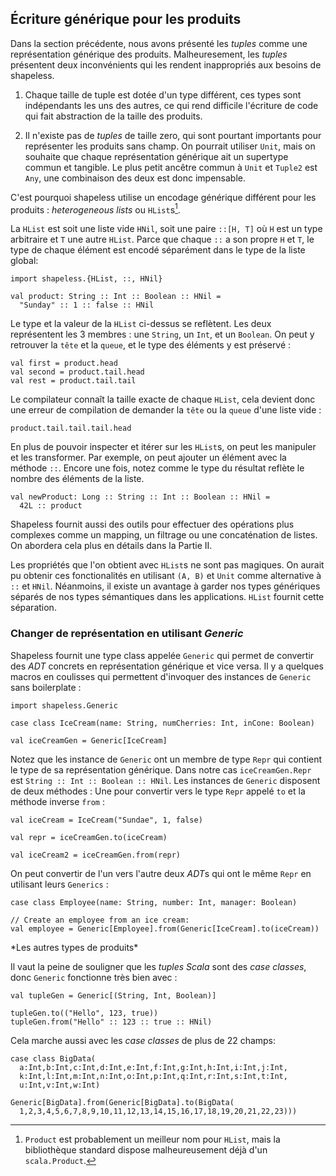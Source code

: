 ## Écriture générique pour les produits

Dans la section précédente, nous avons présenté les *tuples*
comme une représentation générique des produits.
Malheuresement, les *tuples* présentent deux inconvénients qui les rendent
inappropriés aux besoins de shapeless.

 1. Chaque taille de tuple est dotée d'un type différent, ces types sont indépendants les uns des autres,
    ce qui rend difficile l'écriture de code qui fait abstraction de la taille des produits.

 2. Il n'existe pas de *tuples* de taille zero,
    qui sont pourtant importants pour représenter les produits sans champ.
    On pourrait utiliser `Unit`,
    mais on souhaite que chaque représentation générique
    ait un supertype commun et tangible.
    Le plus petit ancêtre commun à `Unit` et `Tuple2` est `Any`,
    une combinaison des deux est donc impensable.

C'est pourquoi shapeless utilise un encodage générique différent
pour les produits :  *heterogeneous lists* ou `HList`s[^hlist-name].

[^hlist-name]: `Product` est probablement un meilleur nom pour `HList`,
mais la bibliothèque standard dispose malheureusement déjà d'un `scala.Product`.

La `HList` est soit une liste vide `HNil`,
soit une paire `::[H, T]` où `H` est un type arbitraire
et `T` une autre `HList`.
Parce que chaque `::` a son propre `H` et `T`,
le type de chaque élément est encodé séparément 
dans le type de la liste global:

```tut:book:silent
import shapeless.{HList, ::, HNil}

val product: String :: Int :: Boolean :: HNil =
  "Sunday" :: 1 :: false :: HNil
```
Le type et la valeur de la `HList` ci-dessus se reflètent.
Les deux représentent les 3 membres : une `String`, un `Int`, et un `Boolean`.
On peut y retrouver la `tête` et la `queue`,
et le type des éléments y est préservé : 

```tut:book
val first = product.head
val second = product.tail.head
val rest = product.tail.tail
```
Le compilateur connaît la taille exacte de chaque `HList`,
cela devient donc une erreur de compilation
de demander la `tête` ou la `queue` d'une liste vide :


```tut:book:fail
product.tail.tail.tail.head
```
En plus de pouvoir inspecter et itérer sur les `HList`s,
on peut les manipuler et les transformer.
Par exemple, on peut ajouter un élément avec la méthode `::`.
Encore une fois, notez comme le type du résultat reflète
le nombre des éléments de la liste.

```tut:book:silent
val newProduct: Long :: String :: Int :: Boolean :: HNil =
  42L :: product
```
Shapeless fournit aussi des outils pour effectuer des opérations plus complexes
comme un mapping, un filtrage ou une concaténation de listes.
On abordera cela plus en détails dans la Partie II.

Les propriétés que l'on obtient avec `HList`s ne sont pas magiques.
On aurait pu obtenir ces fonctionalités en utilisant `(A, B)` et `Unit`
comme alternative à  `::` et `HNil`.
Néanmoins, il existe un avantage à garder nos
types génériques séparés de nos types sémantiques
dans les applications.
`HList` fournit cette séparation.

### Changer de représentation en utilisant *Generic*

Shapeless fournit une type class appelée `Generic`
qui permet de convertir des *ADT* concrets en représentation générique
et vice versa.
Il y a quelques macros en coulisses qui permettent d'invoquer des instances
de `Generic` sans boilerplate :

```tut:book:silent
import shapeless.Generic

case class IceCream(name: String, numCherries: Int, inCone: Boolean)
```

```tut:book
val iceCreamGen = Generic[IceCream]
```
Notez que les instance de `Generic` ont un membre de type `Repr`
qui contient le type de sa représentation générique.
Dans notre cas `iceCreamGen.Repr` est `String :: Int :: Boolean :: HNil`.
Les instances de `Generic` disposent de deux méthodes :
Une pour convertir vers le type `Repr` appelé `to`
et la méthode inverse `from` :

```tut:book
val iceCream = IceCream("Sundae", 1, false)

val repr = iceCreamGen.to(iceCream)

val iceCream2 = iceCreamGen.from(repr)
```

On peut convertir de l'un vers l'autre deux *ADT*s qui ont le
même `Repr` en utilisant leurs `Generics` :

```tut:book:silent
case class Employee(name: String, number: Int, manager: Boolean)
```

```tut:book
// Create an employee from an ice cream:
val employee = Generic[Employee].from(Generic[IceCream].to(iceCream))
```

<div class="callout callout-info">
*Les autres types de produits*

Il vaut la peine de souligner que les *tuples Scala* sont des *case classes*,
donc `Generic` fonctionne très bien avec :

```tut:book:silent
val tupleGen = Generic[(String, Int, Boolean)]
```

```tut:book
tupleGen.to(("Hello", 123, true))
tupleGen.from("Hello" :: 123 :: true :: HNil)
```
Cela marche aussi avec les *case classes* de plus de 22 champs:

```tut:book:silent
case class BigData(
  a:Int,b:Int,c:Int,d:Int,e:Int,f:Int,g:Int,h:Int,i:Int,j:Int,
  k:Int,l:Int,m:Int,n:Int,o:Int,p:Int,q:Int,r:Int,s:Int,t:Int,
  u:Int,v:Int,w:Int)
```

```tut:book
Generic[BigData].from(Generic[BigData].to(BigData(
  1,2,3,4,5,6,7,8,9,10,11,12,13,14,15,16,17,18,19,20,21,22,23)))
```
</div>
